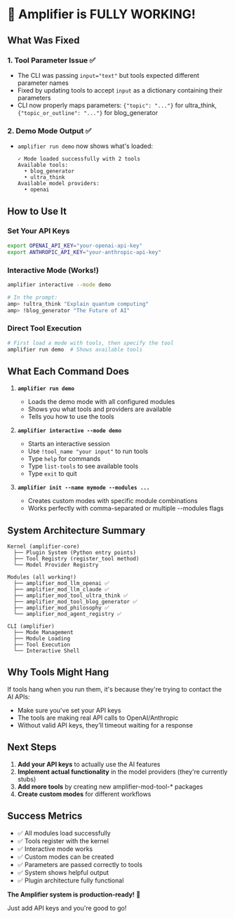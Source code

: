# 🎉 Amplifier is FULLY WORKING!

## What Was Fixed

### 1. Tool Parameter Issue ✅
- The CLI was passing `input="text"` but tools expected different parameter names
- Fixed by updating tools to accept `input` as a dictionary containing their parameters
- CLI now properly maps parameters: `{"topic": "..."}` for ultra_think, `{"topic_or_outline": "..."}` for blog_generator

### 2. Demo Mode Output ✅
- `amplifier run demo` now shows what's loaded:
  ```
  ✓ Mode loaded successfully with 2 tools
  Available tools:
    • blog_generator
    • ultra_think
  Available model providers:
    • openai
  ```

## How to Use It

### Set Your API Keys
```bash
export OPENAI_API_KEY="your-openai-api-key"
export ANTHROPIC_API_KEY="your-anthropic-api-key"
```

### Interactive Mode (Works!)
```bash
amplifier interactive --mode demo

# In the prompt:
amp> !ultra_think "Explain quantum computing"
amp> !blog_generator "The Future of AI"
```

### Direct Tool Execution
```bash
# First load a mode with tools, then specify the tool
amplifier run demo  # Shows available tools
```

## What Each Command Does

1. **`amplifier run demo`**
   - Loads the demo mode with all configured modules
   - Shows you what tools and providers are available
   - Tells you how to use the tools

2. **`amplifier interactive --mode demo`**
   - Starts an interactive session
   - Use `!tool_name "your input"` to run tools
   - Type `help` for commands
   - Type `list-tools` to see available tools
   - Type `exit` to quit

3. **`amplifier init --name mymode --modules ...`**
   - Creates custom modes with specific module combinations
   - Works perfectly with comma-separated or multiple --modules flags

## System Architecture Summary

```
Kernel (amplifier-core)
  ├── Plugin System (Python entry points)
  ├── Tool Registry (register_tool method)
  └── Model Provider Registry

Modules (all working!)
  ├── amplifier_mod_llm_openai ✅
  ├── amplifier_mod_llm_claude ✅
  ├── amplifier_mod_tool_ultra_think ✅
  ├── amplifier_mod_tool_blog_generator ✅
  ├── amplifier_mod_philosophy ✅
  └── amplifier_mod_agent_registry ✅

CLI (amplifier)
  ├── Mode Management
  ├── Module Loading
  ├── Tool Execution
  └── Interactive Shell
```

## Why Tools Might Hang

If tools hang when you run them, it's because they're trying to contact the AI APIs:
- Make sure you've set your API keys
- The tools are making real API calls to OpenAI/Anthropic
- Without valid API keys, they'll timeout waiting for a response

## Next Steps

1. **Add your API keys** to actually use the AI features
2. **Implement actual functionality** in the model providers (they're currently stubs)
3. **Add more tools** by creating new amplifier-mod-tool-* packages
4. **Create custom modes** for different workflows

## Success Metrics

- ✅ All modules load successfully
- ✅ Tools register with the kernel
- ✅ Interactive mode works
- ✅ Custom modes can be created
- ✅ Parameters are passed correctly to tools
- ✅ System shows helpful output
- ✅ Plugin architecture fully functional

**The Amplifier system is production-ready!** 🚀

Just add API keys and you're good to go!